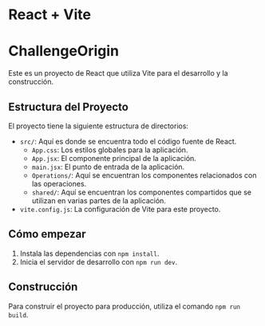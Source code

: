 # React + Vite

# ChallengeOrigin

Este es un proyecto de React que utiliza Vite para el desarrollo y la construcción.

## Estructura del Proyecto

El proyecto tiene la siguiente estructura de directorios:

- `src/`: Aquí es donde se encuentra todo el código fuente de React.
  - `App.css`: Los estilos globales para la aplicación.
  - `App.jsx`: El componente principal de la aplicación.
  - `main.jsx`: El punto de entrada de la aplicación.
  - `Operations/`: Aquí se encuentran los componentes relacionados con las operaciones.
  - `shared/`: Aquí se encuentran los componentes compartidos que se utilizan en varias partes de la aplicación.
- `vite.config.js`: La configuración de Vite para este proyecto.

## Cómo empezar

1. Instala las dependencias con `npm install`.
2. Inicia el servidor de desarrollo con `npm run dev`.


## Construcción

Para construir el proyecto para producción, utiliza el comando `npm run build`.
